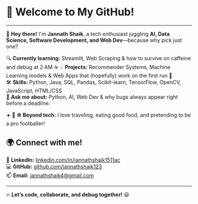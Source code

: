# 🚀 **Welcome to My GitHub!**  
---

👋 **Hey there!** I'm **Jannath Shaik**, a tech enthusiast juggling **AI, Data Science, Software Development, and Web Dev**—because why pick just one? 

🔍 **Currently learning:** Streamlit, Web Scraping & how to survive on caffeine and debug at 2 AM ☕
💡 **Projects:** Recommender Systems, Machine Learning models & Web Apps that (hopefully) work on the first run 🤞  
🛠 **Skills:** Python, Java, SQL, Pandas, Scikit-learn, TensorFlow, OpenCV, JavaScript, HTML/CSS  
💬 **Ask me about:** Python, AI, Web Dev & why bugs always appear right before a deadline.  

✈️ 🍕 ⚽ **Beyond tech:** I love traveling, eating good food, and pretending to be a pro footballer!  

## **🌍 Connect with me!**  
🔗 **LinkedIn:** [linkedin.com/in/jannathshaik1511ac](https://www.linkedin.com/in/jannathshaik1511ac/)  
💻 **GitHub:** [github.com/jannathshaik123](https://github.com/jannathshaik123)  
📫 **Email:** [jannathshaik4@gmail.com](mailto:jannathshaik4@gmail.com)  

---

🔥 **Let’s code, collaborate, and debug together!** 😃  
